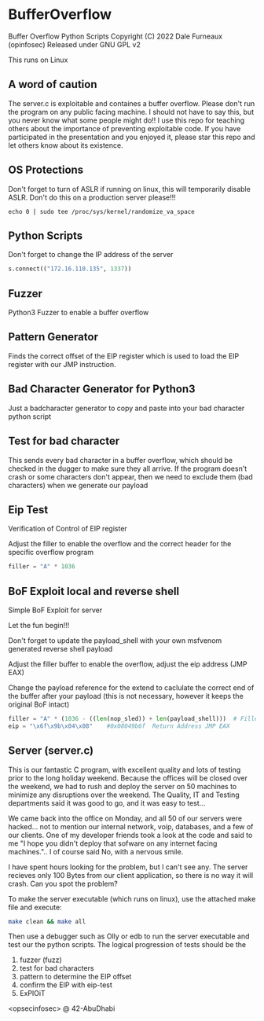 # BufferOverflow
Buffer Overflow Python Scripts
Copyright (C) 2022  Dale Furneaux (opinfosec)
Released under GNU GPL v2

This runs on Linux

## A word of caution
The server.c is exploitable and containes a buffer overflow.  Please don't run the program on any public facing machine.  I should not have to say this, but you never know what some people might do!!  I use this repo for teaching others about the importance of preventing exploitable code.  If you have participated in the presentation and you enjoyed it, please star this repo and let others know about its existence.

## OS Protections
Don't forget to turn of ASLR if running on linux, this will temporarily disable ASLR.  Don't do this on a production server please!!!

```
echo 0 | sudo tee /proc/sys/kernel/randomize_va_space
```

## Python Scripts

Don't forget to change the IP address of the server

```python
s.connect(("172.16.110.135", 1337))
```


## Fuzzer

Python3 Fuzzer to enable a buffer overflow

## Pattern Generator

Finds the correct offset of the EIP register which is used to load the EIP register with our JMP instruction.

## Bad Character Generator for Python3

Just a badcharacter generator to copy and paste into your bad character python script

## Test for bad character

This sends every bad character in a buffer overflow, which should be checked in the dugger to make sure they all arrive.  If the program doesn't crash or some characters don't appear, then we need to exclude them (bad characters) when we generate our payload

## Eip Test

Verification of Control of EIP register

Adjust the filler to enable the overflow and the correct header for the specific overflow program

```python
filler = "A" * 1036
```

## BoF Exploit local and reverse shell

Simple BoF Exploit for server

Let the fun begin!!!

Don't forget to update the payload_shell with your own msfvenom generated reverse shell payload

Adjust the filler buffer to enable the overflow, adjust the eip address (JMP EAX)

Change the payload reference for the extend to caclulate the correct end of the buffer after your payload (this is not necessary, however it keeps the original BoF intact)

```python
filler = "A" * (1036 - ((len(nop_sled)) + len(payload_shell)))  # Filler 1036 Bytes - nop sled - size of payload
eip = "\x6f\x9b\x04\x08"    #0x08049b6f  Return Address JMP EAX
```

## Server (server.c)

This is our fantastic C program, with excellent quality and lots of testing prior to the long holiday weekend.  Because the offices will be closed over the weekend, we had to rush and deploy the server on 50 machines to minimize any disruptions over the weekend.  The Quality, IT and Testing departments said it was good to go, and it was easy to test...

We came back into the office on Monday, and all 50 of our servers were hacked... not to mention our internal network, voip, databases, and a few of our clients.  One of my developer friends took a look at the code and said to me "I hope you didn't deploy that sofware on any internet facing machines."..  I of course said No, with a nervous smile.

I have spent hours looking for the problem, but I can't see any.  The server recieves only 100 Bytes from our client application, so there is no way it will crash.  Can you spot the problem?

To make the server executable (which runs on linux), use the attached make file and execute:

```sh
make clean && make all
```

Then use a debugger such as Olly or edb to run the server executable and test our the python scripts.  The logical progression of tests should be the

1. fuzzer (fuzz)
2. test for bad characters
3. pattern to determine the EIP offset
4. confirm the EIP with eip-test
5. ExPlOiT

\<opsecinfosec\> @  42-AbuDhabi
